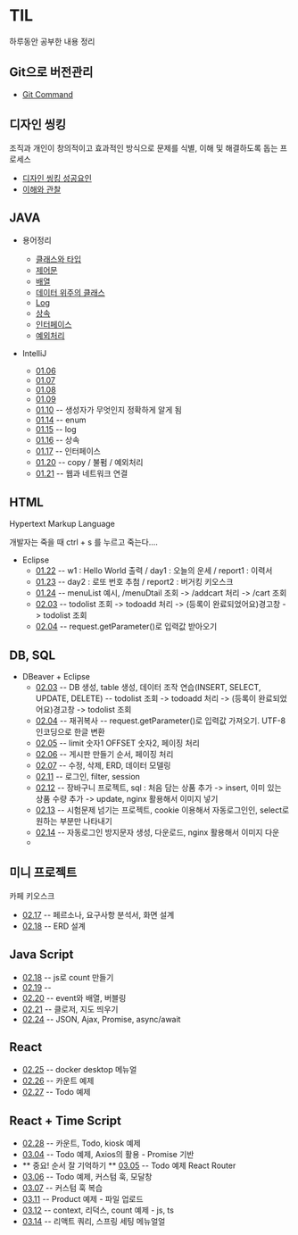 # TIL
  하루동안 공부한 내용 정리
  
## Git으로 버전관리 

* [Git Command](./용어정리/12.31.txt)

## 디자인 씽킹
  조직과 개인이 창의적이고 효과적인 방식으로 문제를 식별, 이해 및 해결하도록 돕는 프로세스
  
* [디자인 씽킹 성공요인](./용어정리/01.02.md)
* [이해와 관찰](./01.02/이해와관찰_자료.xlsx)
  
## JAVA

* 용어정리
  - [클래스와 타입](./용어정리/01.03.md)
  - [제어문](./용어정리/제어문.md)
  - [배열](./용어정리/배열.md)
  - [데이터 위주의 클래스](./용어정리/데이터위주의클래스.md)
  - [Log](./용어정리/Log.md)
  - [상속](./용어정리/상속.md)
  - [인터페이스](./용어정리/인터페이스.md)
  - [예외처리](./용어정리/예외처리.md)

* IntelliJ
  - [01.06](./01.06/main/java/org/example)
  - [01.07](./01.07/main/java/org/example)
  - [01.08](./01.08/main/java/org/example)
  - [01.09](./01.09/main/java/org/example)
  - [01.10](./01.10/main/java/org/example)  -- 생성자가 무엇인지 정확하게 알게 됨
  - [01.14](./01.14/main/java/org/example)  -- enum
  - [01.15](./01.15) -- log
  - [01.16](./01.16) -- 상속
  - [01.17](./01.17) -- 인터페이스
  - [01.20](./01.20) -- copy / 불펌 / 예외처리
  - [01.21](./01.21) -- 웹과 네트워크 연결
 
## HTML

  Hypertext Markup Language
  
  개발자는 죽을 때 ctrl + s 를 누르고 죽는다....
* Eclipse
  - [01.22](./01.22)  --  w1 : Hello World 출력 / day1 : 오늘의 운세 / report1 : 이력서
  - [01.23](./01.23)  --  day2 : 로또 번호 추첨 / report2 : 버거킹 키오스크
  - [01.24](./01.24)  --  menuList 예시, /menuDtail 조회 -> /addcart 처리 -> /cart 조회
  - [02.03](./02.03/todo)  --  todolist 조회 -> todoadd 처리 -> (등록이 완료되었어요)경고창 -> todolist 조회
  - [02.04](./02.04)  --  request.getParameter()로 입력값 받아오기
  
 ## DB, SQL
 
* DBeaver + Eclipse
  - [02.03](./02.03)  --  DB 생성, table 생성, 데이터 조작 연습(INSERT, SELECT, UPDATE, DELETE)   --  todolist 조회 -> todoadd 처리 -> (등록이 완료되었어요)경고창 -> todolist 조회
  - [02.04](./02.04)  --  재귀복사 --  request.getParameter()로 입력값 가져오기. UTF-8 인코딩으로 한글 변환
  - [02.05](./02.05)  --  limit 숫자1 OFFSET 숫자2, 페이징 처리
  - [02.06](./02.06)  --  게시판 만들기 순서, 페이징 처리
  - [02.07](./02.07)  --  수정, 삭제, ERD, 데이터 모델링
  - [02.11](./02.11)  --  로그인, filter, session
  - [02.12](./02.12)  --  장바구니 프로젝트, sql : 처음 담는 상품 추가 -> insert, 이미 있는 상품 수량 추가 -> update, nginx 활용해서 이미지 넣기
  - [02.13](./02.13)  --  시험문제 넘기는 프로젝트, cookie 이용해서 자동로그인인, select로 원하는 부분만 나타내기
  - [02.14](./02.14)  --  자동로그인 방지문자 생성, 다운로드, nginx 활용해서 이미지 다운
  - 
## 미니 프로젝트 
  카페 키오스크
  
  - [02.17](./02.18)  --  페르소나, 요구사항 분석서, 화면 설계
  - [02.18](./02.18/project)  --  ERD 설계

## Java Script

  - [02.18](./02.18/js)  --  js로 count 만들기
  - [02.19](./02.19)  --  
  - [02.20](./02.20)  --  event와 배열, 버블링
  - [02.21](./02.21)  --  클로저, 지도 띄우기
  - [02.24](./02.24)  --  JSON, Ajax, Promise, async/await

## React

  - [02.25](./02.25)  --  docker desktop 메뉴얼
  - [02.26](./02.26)  --  카운트 예제
  - [02.27](./02.27)  --  Todo 예제

## React + Time Script

  - [02.28](./02.28)  --  카운트, Todo, kiosk 예제
  - [03.04](./03.04)  --  Todo 예제, Axios의 활용 -  Promise 기반 
  - ** 중요! 순서 잘 기억하기 ** [03.05](./03.05)  --  Todo 예제 React Router
  - [03.06](./03.06)  --  Todo 예제, 커스텀 훅, 모달창
  - [03.07](./03.07)  --  커스텀 훅 복습
  - [03.11](./03.11)  --  Product 예제 - 파일 업로드
  - [03.12](./03.12)  --  context, 리덕스, count 예제 - js, ts
  - [03.14](./03.14)  --  리액트 쿼리, 스프링 세팅 메뉴얼얼
